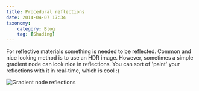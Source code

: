 ```yaml
---
title: Procedural reflections
date: 2014-04-07 17:34
taxonomy:
    category: Blog
    tag: [Shading]
---
```

For reflective materials something is needed to be reflected. Common and nice looking method is to use an HDR image. However, sometimes a simple gradient node can look nice in reflections. You can sort of 'paint' your reflections with it in real-time, which is cool :)

![Gradient node reflections][2]

  [2]: http://i.stack.imgur.com/CR1Nw.jpg
